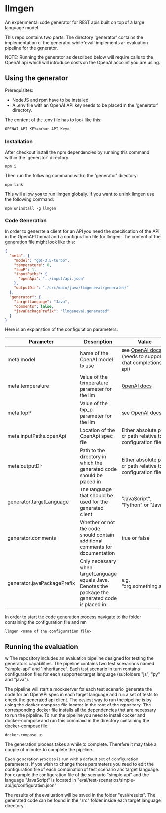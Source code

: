 # llmgen

An experimental code generator for REST apis built on top of a large language
model.

This repo contains two parts. The directory 'generator' contains the implementation
of the generator while 'eval' implements an evaluation pipeline for the
generator.

NOTE: Running the generator as described below will require calls to the OpenAI
api which will introduce costs on the OpenAI account you are using.

## Using the generator

Prerequisites:

- NodeJS and npm have to be installed
- A .env file with an OpenAI API key needs to be placed in the 'generator' directory.

The content of the .env file has to look like this:

```
OPENAI_API_KEY=<Your API Key>
```

### Installation

After checkout install the npm dependencies by running this command within
the 'generator' directory:

```
npm i
```

Then run the following command within the 'generator' directory:

```
npm link
```

This will allow you to run llmgen globally. If you want to unlink llmgen use
the following command:

```
npm uninstall -g llmgen
```

### Code Generation

In order to generate a client for an API you need the specification of the API
in the OpenAPI format and a configuration file for llmgen. The content of the
generation file might look like this:

```json
{
  "meta": {
    "model": "gpt-3.5-turbo",
    "temperature": 0,
    "topP": 1,
    "inputPaths": {
      "openApi": "../input/api.json"
    },
    "outputDir": "./src/main/java/llmgeneval/generated/"
  },
  "generator": {
    "targetLanguage": "Java",
    "comments": false,
    "javaPackagePrefix": "llmgeneval.generated"
  }
}
```

Here is an explanation of the configuration parameters:

| Parameter  | Description                     | Value                                                                                              |
| ---------- | ------------------------------- | -------------------------------------------------------------------------------------------------- |
| meta.model | Name of the OpenAI model to use | see [OpenAI docs](https://platform.openai.com/docs/models) (needs to support chat completions api) |
| meta.temperature | Value of the temperature parameter for the llm | [OpenAI docs](https://platform.openai.com/docs/api-reference/chat/create) |
| meta.topP | Value of the top_p parameter for the llm | see [OpenAI docs](https://platform.openai.com/docs/api-reference/chat/create) |
| meta.inputPaths.openApi | Location of the OpenApi spec file | Either absolute path or path relative to configuration file |
| meta.outputDir | Path to the directory in which the generated code should be placed in | Either absolute path or path relative to configuration file |
| generator.targetLanguage | The language that should be used for the generated client | "JavaScript", "Python" or "Java" |
| generator.comments | Whether or not the code should contain additional comments for documentation | true or false |
| generator.javaPackagePrefix | Only necessary when targetLanguage equals Java. Denotes the package the generated code is placed in. | e.g. "org.something.api" |

In order to start the code generation process navigate to the folder containing
the configuration file and run 

```
llmgen <name of the configuration file>
``` 

## Running the evaluation
 w
The repository includes an evaluation pipeline designed for testing the 
generators capabilities. The pipeline contains two test scenarions named 
"simple-api" and "inheritance". Each test scenario in turn contains configuration
files for each supported target language (subfolders "js", "py" and "java").

The pipeline will start a mockserver for each test scenario, generate the code
for an OpenAPI spec in each target language and run a set of tests to check the generated api client.
The easiest way to run the pipeline is by using the docker-compose file located
in the root of the repository. The corresponding docker file installs all 
the dependencies that are necessary to run the pipeline. To run the pipeline
you need to install docker and docker-compose and run this command in the
directory containing the docker-compose file:

```
docker-compose up
```

The generation process takes a while to complete. Therefore it may take a couple
of minutes to complete the pipeline.

Each generation process is run with a default set of configuration parameters.
If you wish to change those parameters you need to edit the configuration file
of each combination of test scenario and target language. For example the 
configuration file of the scenario "simple-api" and the language "JavaScript"
is located in "eval/test-scenarios/simple-api/js/configuration.json"

The results of the evaluation will be saved in the folder "eval/results". The
generated code can be found in the "src" folder inside each target language 
directory.
